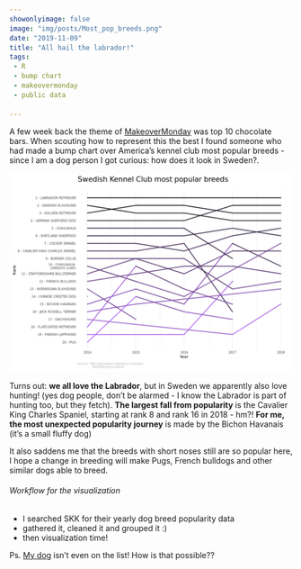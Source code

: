 ```yaml
---
showonlyimage: false
image: "img/posts/Most_pop_breeds.png"
date: "2019-11-09"
title: "All hail the labrador!"
tags:
 - R
 - bump chart
 - makeovermonday
 - public data

---
```


A few week back the theme of [MakeoverMonday](https://www.makeovermonday.co.uk) was top 10 chocolate bars. When scouting how to represent this the best I found someone who had made a bump chart over America’s kennel club most popular breeds - since I am a dog person I got curious: how does it look in Sweden?.
<!--more-->

![ftwd][1]

Turns out: **we all love the Labrador**, but in Sweden we apparently also love hunting! (yes dog people, don’t be alarmed - I know the Labrador is part of hunting too, but they fetch). **The largest fall from popularity** is the Cavalier King Charles Spaniel, starting at rank 8 and rank 16 in 2018 - hm?!
**For me, the most unexpected popularity journey** is made by the Bichon Havanais (it’s a small fluffy dog)

It also saddens me that the breeds  with short noses still are so popular here, I hope a change in breeding will make Pugs, French bulldogs and other similar dogs able to breed. 

###### Workflow for the visualization

- I searched SKK for their yearly dog breed popularity data
- gathered it, cleaned it and grouped it :)
- then visualization time!

Ps. [My dog](https://www.skk.se/sv/kopahund/hundraser-valpkullar/australian-kelpie/) isn’t even on the list! How is that possible?? 

[1]: /img/posts//Most_pop_breeds.png